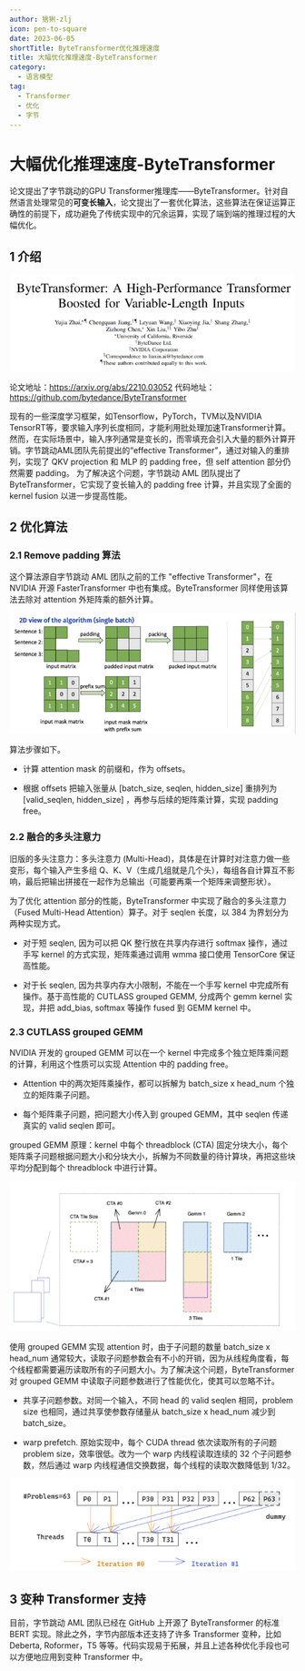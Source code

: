 ```yaml
---
author: 猞猁-zlj
icon: pen-to-square
date: 2023-06-05
shortTitle: ByteTransformer优化推理速度
title: 大幅优化推理速度-ByteTransformer
category:
  - 语言模型
tag:
  - Transformer
  - 优化
  - 字节
---
```


# 大幅优化推理速度-ByteTransformer

论文提出了字节跳动的GPU Transformer推理库——ByteTransformer。针对自然语言处理常见的**可变长输入**，论文提出了一套优化算法，这些算法在保证运算正确性的前提下，成功避免了传统实现中的冗余运算，实现了端到端的推理过程的大幅优化。

<!-- more -->

## 1 介绍

![论文截图](/assets/images/llm/bytetransformer1.png "图1.1 论文信息")

论文地址：https://arxiv.org/abs/2210.03052
代码地址：https://github.com/bytedance/ByteTransformer

现有的一些深度学习框架，如Tensorflow，PyTorch，TVM以及NVIDIA TensorRT等，要求输入序列长度相同，才能利用批处理加速Transformer计算。然而，在实际场景中，输入序列通常是变长的，而零填充会引入大量的额外计算开销。字节跳动AML团队先前提出的“effective Transformer”，通过对输入的重排列，实现了 QKV projection 和 MLP 的 padding free，但 self attention 部分仍然需要 padding。
为了解决这个问题，字节跳动 AML 团队提出了 ByteTransformer，它实现了变长输入的 padding free 计算，并且实现了全面的 kernel fusion 以进一步提高性能。

## 2 优化算法

### 2.1 Remove padding 算法

这个算法源自字节跳动 AML 团队之前的工作 "effective Transformer"，在 NVIDIA 开源 FasterTransformer 中也有集成。ByteTransformer 同样使用该算法去除对 attention 外矩阵乘的额外计算。

![padding free](/assets/images/llm/bytetransformer2.png "图2.1 Remove padding 算法")

算法步骤如下。

- 计算 attention mask 的前缀和，作为 offsets。

- 根据 offsets 把输入张量从 [batch_size, seqlen, hidden_size] 重排列为 [valid_seqlen, hidden_size] ，再参与后续的矩阵乘计算，实现 padding free。


### 2.2 融合的多头注意力
旧版的多头注意力：多头注意力 (Multi-Head)，具体是在计算时对注意力做一些变形，每个输入产生多组 Q、K、V（生成几组就是几个头），每组各自计算互不影响，最后把输出拼接在一起作为总输出（可能要再乘一个矩阵来调整形状）。

为了优化 attention 部分的性能，ByteTransformer 中实现了融合的多头注意力（Fused Multi-Head Attention）算子。对于 seqlen 长度，以 384 为界划分为两种实现方式。

- 对于短 seqlen, 因为可以把 QK 整行放在共享内存进行 softmax 操作，通过手写 kernel 的方式实现，矩阵乘通过调用 wmma 接口使用 TensorCore 保证高性能。

- 对于长 seqlen, 因为共享内存大小限制，不能在一个手写 kernel 中完成所有操作。基于高性能的 CUTLASS  grouped GEMM, 分成两个 gemm kernel 实现，并把 add_bias, softmax 等操作 fused 到 GEMM kernel 中。

### 2.3 CUTLASS grouped GEMM

NVIDIA 开发的 grouped GEMM 可以在一个 kernel 中完成多个独立矩阵乘问题的计算，利用这个性质可以实现 Attention 中的 padding free。

- Attention 中的两次矩阵乘操作，都可以拆解为 batch_size x head_num 个独立的矩阵乘子问题。

- 每个矩阵乘子问题，把问题大小传入到 grouped GEMM，其中 seqlen 传递真实的 valid seqlen 即可。

grouped GEMM 原理：kernel 中每个 threadblock (CTA) 固定分块大小，每个矩阵乘子问题根据问题大小和分块大小，拆解为不同数量的待计算块，再把这些块平均分配到每个 threadblock 中进行计算。

![grouped GEMM 原理图](/assets/images/llm/bytetransformer3.png "图2.2 grouped GEMM 原理")

使用 grouped GEMM 实现 attention 时，由于子问题的数量 batch_size x head_num 通常较大，读取子问题参数会有不小的开销，因为从线程角度看，每个线程都需要遍历读取所有的子问题大小。为了解决这个问题，ByteTransformer 对 grouped GEMM 中读取子问题参数进行了性能优化，使其可以忽略不计。

- 共享子问题参数。对同一个输入，不同 head 的 valid seqlen 相同，problem size 也相同，通过共享使参数存储量从 batch_size x head_num 减少到 batch_size。

- warp prefetch. 原始实现中，每个 CUDA thread 依次读取所有的子问题 problem size，效率很低。改为一个 warp 内线程读取连续的 32 个子问题参数，然后通过 warp 内线程通信交换数据，每个线程的读取次数降低到 1/32。


![warp prefetch 示意图](/assets/images/llm/bytetransformer4.png "图2.3 warp prefetch")



## 3 变种 Transformer 支持

目前，字节跳动 AML 团队已经在 GitHub 上开源了 ByteTransformer 的标准 BERT 实现。除此之外，字节内部版本还支持了许多 Transformer 变种，比如 Deberta, Roformer，T5 等等。代码实现易于拓展，并且上述各种优化手段也可以方便地应用到变种 Transformer 中。


